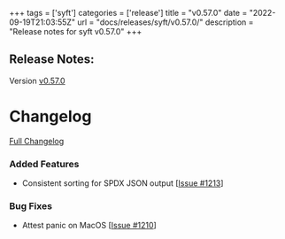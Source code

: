 +++
tags = ['syft']
categories = ['release']
title = "v0.57.0"
date = "2022-09-19T21:03:55Z"
url = "docs/releases/syft/v0.57.0/"
description = "Release notes for syft v0.57.0"
+++

## Release Notes:
Version [v0.57.0](https://github.com/anchore/syft/releases/tag/v0.57.0)

# Changelog

[Full Changelog](https://github.com/anchore/syft/compare/v0.56.0...04d288b3643f906255af88108f27712bb2be5b63)

### Added Features

- Consistent sorting for SPDX JSON output [[Issue #1213](https://github.com/anchore/syft/issues/1213)]

### Bug Fixes

- Attest panic on MacOS [[Issue #1210](https://github.com/anchore/syft/issues/1210)]
